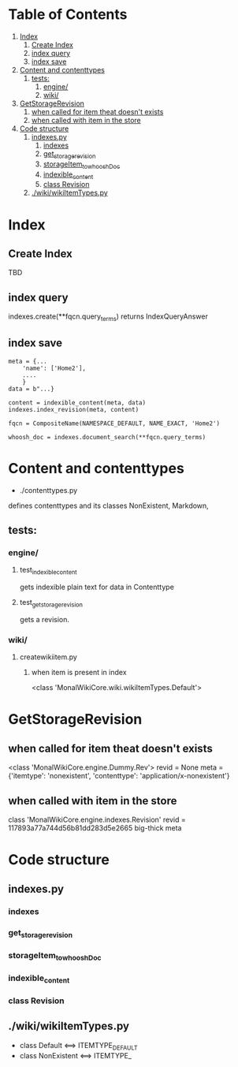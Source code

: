 
# Table of Contents

1.  [Index](#orgacf54d3)
    1.  [Create Index](#org6600a2e)
    2.  [index query](#org3ff2c2a)
    3.  [index save](#orgc52d46a)
2.  [Content and contenttypes](#orgf44b1f4)
    1.  [tests:](#orgb77a280)
        1.  [engine/](#orgbb6ed88)
        2.  [wiki/](#orgcd8cba4)
3.  [GetStorageRevision](#orgde2faa8)
    1.  [when called for item theat doesn't exists](#org034cd70)
    2.  [when called with item in the store](#orga524e81)
4.  [Code structure](#org92eec89)
    1.  [indexes.py](#org67c9c1f)
        1.  [indexes](#orgda6bfc9)
        2.  [get<sub>storage</sub><sub>revision</sub>](#orgf725a6d)
        3.  [storageItem<sub>to</sub><sub>whooshDoc</sub>](#org6442663)
        4.  [indexible<sub>content</sub>](#org746c5a7)
        5.  [class Revision](#org46764d7)
    2.  [./wiki/wikiItemTypes.py](#orgc638422)


<a id="orgacf54d3"></a>

# Index


<a id="org6600a2e"></a>

## Create Index

TBD


<a id="org3ff2c2a"></a>

## index query

indexes.create(\*\*fqcn.query<sub>terms</sub>)
returns IndexQueryAnswer


<a id="orgc52d46a"></a>

## index save

    meta = {...
    	'name': ['Home2'],
    	....
    	}
    data = b"...}
    
    content = indexible_content(meta, data)
    indexes.index_revision(meta, content)
    
    fqcn = CompositeName(NAMESPACE_DEFAULT, NAME_EXACT, 'Home2')
    
    whoosh_doc = indexes.document_search(**fqcn.query_terms)


<a id="orgf44b1f4"></a>

# Content and contenttypes

-   ./contenttypes.py

defines  contenttypes and its classes 
NonExistent, Markdown, 


<a id="orgb77a280"></a>

## tests:


<a id="orgbb6ed88"></a>

### engine/

1.  test<sub>indexible</sub><sub>content</sub>

    gets indexible plain text for data in Contenttype

2.  test<sub>get</sub><sub>storage</sub><sub>revision</sub>

    gets a revision. 


<a id="orgcd8cba4"></a>

### wiki/

1.  createwikiitem.py

    1.  when item is present in index
    
        <class 'MonalWikiCore.wiki.wikiItemTypes.Default'>


<a id="orgde2faa8"></a>

# GetStorageRevision


<a id="org034cd70"></a>

## when called for item theat doesn't exists

<class 'MonalWikiCore.engine.Dummy.Rev'>
revid =  None
meta = {'itemtype': 'nonexistent', 'contenttype': 'application/x-nonexistent'}


<a id="orga524e81"></a>

## when called with item in the store

class 'MonalWikiCore.engine.indexes.Revision'
revid =  117893a77a744d56b81dd283d5e2665
big-thick meta 


<a id="org92eec89"></a>

# Code structure


<a id="org67c9c1f"></a>

## indexes.py


<a id="orgda6bfc9"></a>

### indexes


<a id="orgf725a6d"></a>

### get<sub>storage</sub><sub>revision</sub>


<a id="org6442663"></a>

### storageItem<sub>to</sub><sub>whooshDoc</sub>


<a id="org746c5a7"></a>

### indexible<sub>content</sub>


<a id="org46764d7"></a>

### class Revision


<a id="orgc638422"></a>

## ./wiki/wikiItemTypes.py

-   class Default <==> ITEMTYPE<sub>DEFAULT</sub>
-   class NonExistent <==> ITEMTYPE\_


